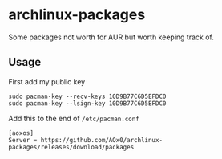 # archlinux-packages

Some packages not worth for AUR but worth keeping track of.

## Usage

First add my public key
```
sudo pacman-key --recv-keys 10D9B77C6D5EFDC0
sudo pacman-key --lsign-key 10D9B77C6D5EFDC0
``` 


Add this to the end of `/etc/pacman.conf`
```
[aoxos]
Server = https://github.com/AOx0/archlinux-packages/releases/download/packages
```